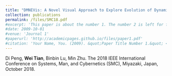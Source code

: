 ```yaml
---
title: "DMNEVis: A Novel Visual Approach to Explore Evolution of Dynamic Multivariate Network"
collection: publications
permalink: /files/SMC18.pdf
#excerpt: 'This paper is about the number 1. The number 2 is left for future work.'
#date: 2009-10-01
#venue: 'Journal 1'
#paperurl: 'http://academicpages.github.io/files/paper1.pdf'
#citation: 'Your Name, You. (2009). &quot;Paper Title Number 1.&quot; <i>Journal 1</i>. 1(1).'
---
```

Di Peng, <strong>Wei Tian</strong>, Binbin Lu, Min Zhu.
The 2018 IEEE International Conference on Systems, Man, and Cybernetics (SMC), Miyazaki, Japan, October 2018.
